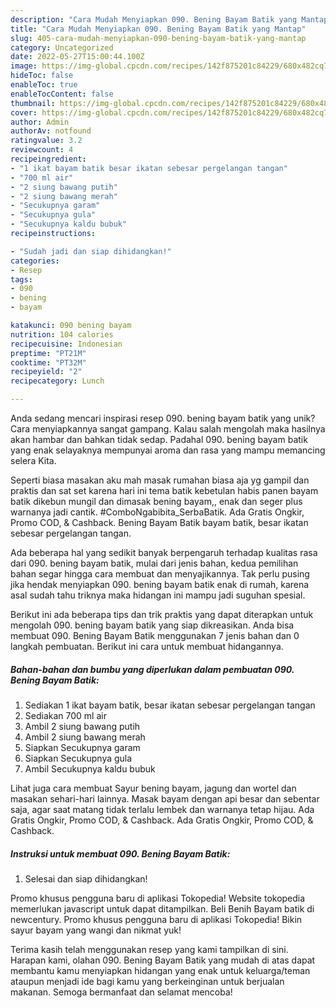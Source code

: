 ```yaml
---
description: "Cara Mudah Menyiapkan 090. Bening Bayam Batik yang Mantap"
title: "Cara Mudah Menyiapkan 090. Bening Bayam Batik yang Mantap"
slug: 405-cara-mudah-menyiapkan-090-bening-bayam-batik-yang-mantap
category: Uncategorized
date: 2022-05-27T15:00:44.100Z
image: https://img-global.cpcdn.com/recipes/142f875201c84229/680x482cq70/090-bening-bayam-batik-foto-resep-utama.jpg
hideToc: false
enableToc: true
enableTocContent: false
thumbnail: https://img-global.cpcdn.com/recipes/142f875201c84229/680x482cq70/090-bening-bayam-batik-foto-resep-utama.jpg
cover: https://img-global.cpcdn.com/recipes/142f875201c84229/680x482cq70/090-bening-bayam-batik-foto-resep-utama.jpg
author: Admin
authorAv: notfound
ratingvalue: 3.2
reviewcount: 4
recipeingredient:
- "1 ikat bayam batik besar ikatan sebesar pergelangan tangan"
- "700 ml air"
- "2 siung bawang putih"
- "2 siung bawang merah"
- "Secukupnya garam"
- "Secukupnya gula"
- "Secukupnya kaldu bubuk"
recipeinstructions:

- "Sudah jadi dan siap dihidangkan!"
categories:
- Resep
tags:
- 090
- bening
- bayam

katakunci: 090 bening bayam 
nutrition: 104 calories
recipecuisine: Indonesian
preptime: "PT21M"
cooktime: "PT32M"
recipeyield: "2"
recipecategory: Lunch

---
```





Anda sedang mencari inspirasi resep 090. bening bayam batik yang unik? Cara menyiapkannya sangat gampang. Kalau salah mengolah maka hasilnya akan hambar dan bahkan tidak sedap. Padahal 090. bening bayam batik yang enak selayaknya mempunyai aroma dan rasa yang mampu memancing selera Kita.





Seperti biasa masakan aku mah masak rumahan biasa aja yg gampil dan praktis dan sat set karena hari ini tema batik kebetulan habis panen bayam batik dikebun mungil dan dimasak bening bayam,, enak dan seger plus warnanya jadi cantik. #ComboNgabibita_SerbaBatik. Ada Gratis Ongkir, Promo COD, &amp; Cashback. Bening Bayam Batik bayam batik, besar ikatan sebesar pergelangan tangan.

Ada beberapa hal yang sedikit banyak berpengaruh terhadap kualitas rasa dari 090. bening bayam batik, mulai dari jenis bahan, kedua pemilihan bahan segar hingga cara membuat dan menyajikannya. Tak perlu pusing jika hendak menyiapkan 090. bening bayam batik enak di rumah, karena asal sudah tahu triknya maka hidangan ini mampu jadi suguhan spesial.






Berikut ini ada beberapa tips dan trik praktis yang dapat diterapkan untuk mengolah 090. bening bayam batik yang siap dikreasikan. Anda bisa membuat 090. Bening Bayam Batik menggunakan 7 jenis bahan dan 0 langkah pembuatan. Berikut ini cara untuk membuat hidangannya.

<!--inarticleads1-->

##### Bahan-bahan dan bumbu yang diperlukan dalam pembuatan 090. Bening Bayam Batik:

1. Sediakan 1 ikat bayam batik, besar ikatan sebesar pergelangan tangan
1. Sediakan 700 ml air
1. Ambil 2 siung bawang putih
1. Ambil 2 siung bawang merah
1. Siapkan Secukupnya garam
1. Siapkan Secukupnya gula
1. Ambil Secukupnya kaldu bubuk


Lihat juga cara membuat Sayur bening bayam, jagung dan wortel dan masakan sehari-hari lainnya. Masak bayam dengan api besar dan sebentar saja, agar saat matang tidak terlalu lembek dan warnanya tetap hijau. Ada Gratis Ongkir, Promo COD, &amp; Cashback. Ada Gratis Ongkir, Promo COD, &amp; Cashback. 

<!--inarticleads2-->

##### Instruksi untuk membuat 090. Bening Bayam Batik:


1. Selesai dan siap dihidangkan!

Promo khusus pengguna baru di aplikasi Tokopedia! Website tokopedia memerlukan javascript untuk dapat ditampilkan. Beli Benih Bayam batik di newcentury. Promo khusus pengguna baru di aplikasi Tokopedia! Bikin sayur bayam yang wangi dan nikmat yuk! 

Terima kasih telah menggunakan resep yang kami tampilkan di sini. Harapan kami, olahan 090. Bening Bayam Batik yang mudah di atas dapat membantu kamu menyiapkan hidangan yang enak untuk keluarga/teman ataupun menjadi ide bagi kamu yang berkeinginan untuk berjualan makanan. Semoga bermanfaat dan selamat mencoba!
